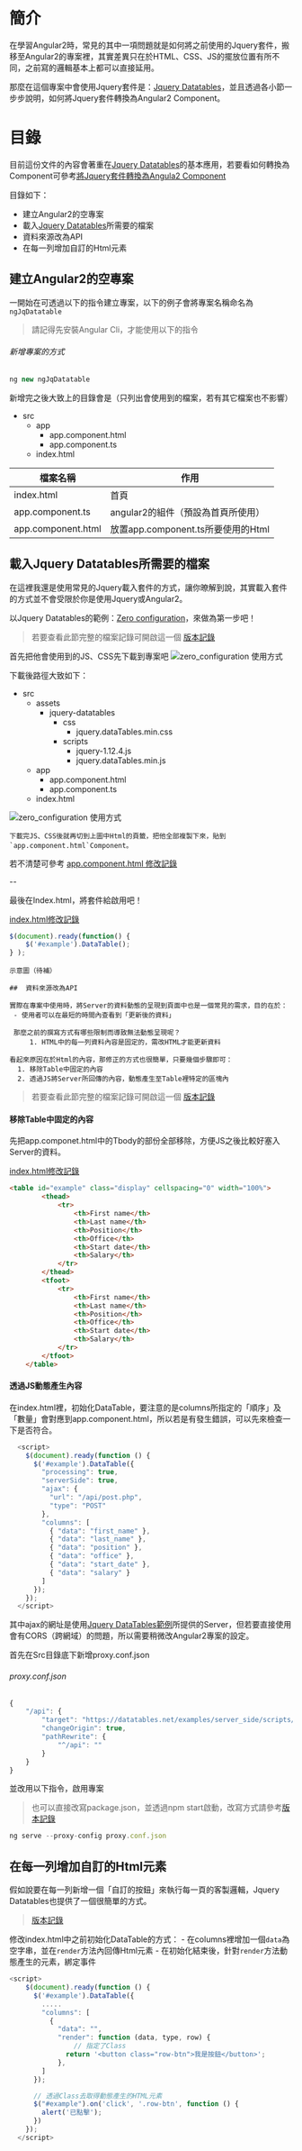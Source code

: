 # 簡介

在學習Angular2時，常見的其中一項問題就是如何將之前使用的Jquery套件，搬移至Angular2的專案裡，其實差異只在於HTML、CSS、JS的擺放位置有所不同，之前寫的邏輯基本上都可以直接延用。


那麼在這個專案中會使用Jquery套件是：[Jquery Datatables](https://datatables.net/)，並且透過各小節一步步說明，如何將Jquery套件轉換為Angular2 Component。

# 目錄

目前這份文件的內容會著重在[Jquery Datatables](https://datatables.net/)的基本應用，若要看如何轉換為Component可參考[將Jquery套件轉換為Angula2 Component](#)

目錄如下：
 - 建立Angular2的空專案
 - 載入[Jquery Datatables](https://datatables.net/)所需要的檔案
 - 資料來源改為API
 - 在每一列增加自訂的Html元素

## 建立Angular2的空專案

一開始在可透過以下的指令建立專案，以下的例子會將專案名稱命名為`ngJqDatatable`

> 請記得先安裝Angular Cli，才能使用以下的指令

###### 新增專案的方式

```  js
ng new ngJqDatatable
```

新增完之後大致上的目錄會是（只列出會使用到的檔案，若有其它檔案也不影響）

- src
    - app
        - app.component.html
        - app.component.ts
    - index.html

| 檔案名稱 | 作用 |
|  -- | -- |
| index.html | 首頁 |
| app.component.ts | angular2的組件（預設為首頁所使用） |
| app.component.html | 放置app.component.ts所要使用的Html |


## 載入Jquery Datatables所需要的檔案

在這裡我還是使用常見的Jquery載入套件的方式，讓你暸解到說，其實載入套件的方式並不會受限於你是使用Jquery或Angular2。

以Jquery Datatables的範例：[Zero configuration](https://datatables.net/examples/basic_init/zero_configuration.html)，來做為第一步吧！

  > 若要查看此節完整的檔案記錄可開啟這一個 [版本記錄](https://github.com/lichunbin814/JqDataTable_Angular2/commit/b4ee8931f1e7122f7768c28ac4c7e008f9ed2ae3)

首先把他會使用到的JS、CSS先下載到專案吧
![zero_configuration 使用方式](./assets/JqDt_zero_configuration_use.png)

下載後路徑大致如下：

- src
    - assets
        - jquery-datatables
            - css
                - jquery.dataTables.min.css
            - scripts
                - jquery-1.12.4.js
                - jquery.dataTables.min.js
    - app
        - app.component.html
        - app.component.ts
    - index.html

![zero_configuration 使用方式](./assets/JqDt_zero_configuration_use_html.png)

    下載完JS、CSS後就再切到上圖中Html的頁籤，把他全部複製下來，貼到`app.component.html`Component。


若不清楚可參考 [app.component.html 修改記錄](https://github.com/lichunbin814/JqDataTable_Angular2/blob/b4ee8931f1e7122f7768c28ac4c7e008f9ed2ae3/src/app/app.component.html)

--

最後在Index.html，將套件給啟用吧！

[index.html修改記錄](https://github.com/lichunbin814/JqDataTable_Angular2/blob/b4ee8931f1e7122f7768c28ac4c7e008f9ed2ae3/src/index.html)

``` js
$(document).ready(function() {
    $('#example').DataTable();
} );
```

    示意圖（待補）

    ##  資料來源改為API

    實際在專案中使用時，將Server的資料動態的呈現到頁面中也是一個常見的需求，目的在於：
     - 使用者可以在最短的時間內查看到「更新後的資料」

     那麼之前的撰寫方式有哪些限制而導致無法動態呈現呢？
         1. HTML中的每一列資料內容是固定的，需改HTML才能更新資料

    看起來原因在於Html的內容，那修正的方式也很簡單，只要幾個步驟即可：
      1. 移除Table中固定的內容
      2. 透過JS將Server所回傳的內容，動態產生至Table裡特定的區塊內

> 若要查看此節完整的檔案記錄可開啟這一個 [版本記錄](https://github.com/lichunbin814/JqDataTable_Angular2/commit/5e0f01537f4b68764b1abe8be10991d27dca1009)

#### 移除Table中固定的內容

先把app.componet.html中的Tbody的部份全部移除，方便JS之後比較好塞入Server的資料。

[index.html修改記錄](https://github.com/lichunbin814/JqDataTable_Angular2/blob/5e0f01537f4b68764b1abe8be10991d27dca1009/src/app/app.component.html)

``` html
<table id="example" class="display" cellspacing="0" width="100%">
        <thead>
            <tr>
                <th>First name</th>
                <th>Last name</th>
                <th>Position</th>
                <th>Office</th>
                <th>Start date</th>
                <th>Salary</th>
            </tr>
        </thead>
        <tfoot>
            <tr>
                <th>First name</th>
                <th>Last name</th>
                <th>Position</th>
                <th>Office</th>
                <th>Start date</th>
                <th>Salary</th>
            </tr>
        </tfoot>
    </table>
```    

#### 透過JS動態產生內容

在index.html裡，初始化DataTable，要注意的是columns所指定的「順序」及「數量」會對應到app.component.html，所以若是有發生錯誤，可以先來檢查一下是否符合。

``` js
  <script>
    $(document).ready(function () {
      $('#example').DataTable({
        "processing": true,
        "serverSide": true,
        "ajax": {
          "url": "/api/post.php",
          "type": "POST"
        },
        "columns": [
          { "data": "first_name" },
          { "data": "last_name" },
          { "data": "position" },
          { "data": "office" },
          { "data": "start_date" },
          { "data": "salary" }
        ]
      });
    });
  </script>
```

其中ajax的網址是使用[Jquery DataTables範例](https://datatables.net/examples/server_side/simple.html)所提供的Server，但若要直接使用會有CORS（跨網域）的問題，所以需要稍微改Angular2專案的設定。

首先在Src目錄底下新增proxy.conf.json

###### proxy.conf.json
``` js
{
    "/api": {
        "target": "https://datatables.net/examples/server_side/scripts/",
        "changeOrigin": true,
        "pathRewrite": {
            "^/api": ""
        }
    }
}
```

並改用以下指令，啟用專案

> 也可以直接改寫package.json，並透過npm start啟動，改寫方式請參考[版本記錄](https://github.com/lichunbin814/JqDataTable_Angular2/commit/5e0f01537f4b68764b1abe8be10991d27dca1009)

``` js
ng serve --proxy-config proxy.conf.json
```

## 在每一列增加自訂的Html元素

假如說要在每一列新增一個「自訂的按鈕」來執行每一頁的客製邏輯，Jquery Datatables也提供了一個很簡單的方式。

> [版本記錄](https://github.com/lichunbin814/JqDataTable_Angular2/commit/d5829d9142987b1d3bddd99f6c1c09b8de0de1d3)

修改index.html中之前初始化DataTable的方式：
    - 在columns裡增加一個`data`為空字串，並在`render`方法內回傳Html元素
    - 在初始化結束後，針對`render`方法動態產生的元素，綁定事件

``` js
<script>
    $(document).ready(function () {
      $('#example').DataTable({
        .....
        "columns": [
          {
            "data": "",
            "render": function (data, type, row) {
                // 指定了Class
              return '<button class="row-btn">我是按鈕</button>';
            },
        ]
      });

      // 透過Class去取得動態產生的HTML元素
      $("#example").on('click', '.row-btn', function () {
        alert('已點擊');
      })
    });
  </script>

```